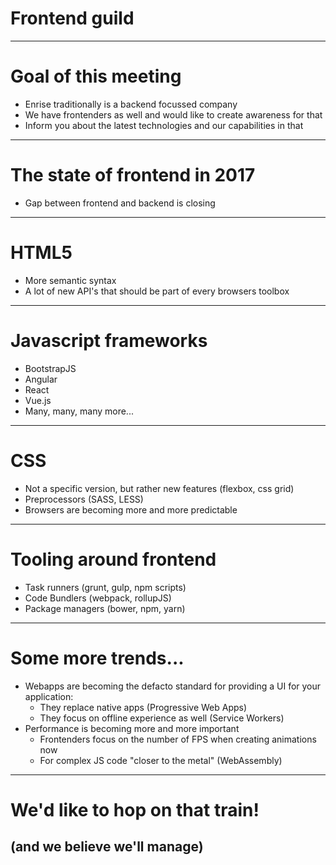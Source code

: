# Frontend guild

---

# Goal of this meeting
- Enrise traditionally is a backend focussed company
- We have frontenders as well and would like to create awareness for that
- Inform you about the latest technologies and our capabilities in that

----

# The state of frontend in 2017
- Gap between frontend and backend is closing

----

# HTML5

- More semantic syntax
- A lot of new API's that should be part of every browsers toolbox

----

# Javascript frameworks

- BootstrapJS
- Angular
- React
- Vue.js
- Many, many, many more...

----

# CSS

- Not a specific version, but rather new features (flexbox, css grid)
- Preprocessors (SASS, LESS)
- Browsers are becoming more and more predictable

----

# Tooling around frontend

- Task runners (grunt, gulp, npm scripts)
- Code Bundlers (webpack, rollupJS)
- Package managers (bower, npm, yarn)

----

# Some more trends...

- Webapps are becoming the defacto standard for providing a UI for your application:
  - They replace native apps (Progressive Web Apps)
  - They focus on offline experience as well (Service Workers)
- Performance is becoming more and more important
  - Frontenders focus on the number of FPS when creating animations now
  - For complex JS code "closer to the metal" (WebAssembly)

----

# We'd like to hop on that train!
## (and we believe we'll manage)
